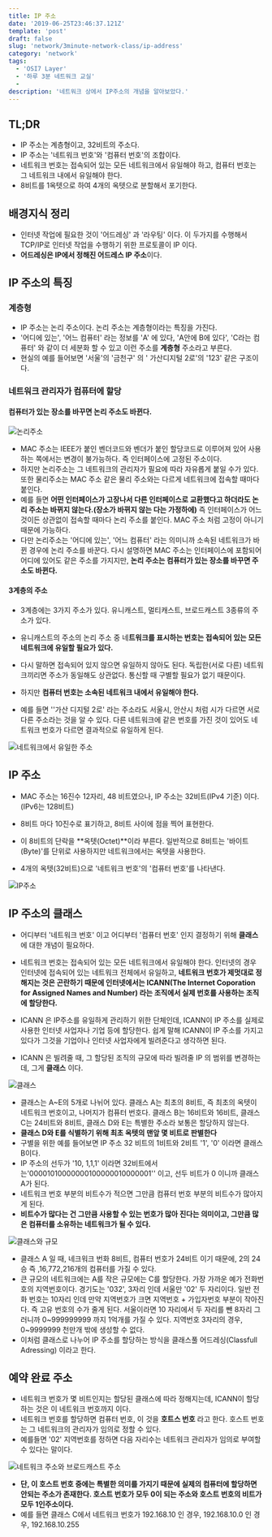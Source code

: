 ```yaml
---
title: IP 주소
date: '2019-06-25T23:46:37.121Z'
template: 'post'
draft: false
slug: 'network/3minute-network-class/ip-address'
category: 'network'
tags:
  - 'OSI7 Layer'
  - '하루 3분 네트워크 교실'
  - 
description: '네트워크 상에서 IP주소의 개념을 알아보았다.'
---
```


## TL;DR

- IP 주소는 계층형이고, 32비트의 주소다.
- IP 주소는 '네트워크 번호'와 '컴퓨터 번호'의 조합이다.
- 네트워크 번호는 접속되어 있는 모든 네트워크에서 유일해야 하고, 컴퓨터 번호는 그 네트워크 내에서 유일해야 한다.
- 8비트를 1옥텟으로 하여 4개의 옥텟으로 분할해서 포기한다.

## 배경지식 정리

- 인터넷 작업에 필요한 것이 '어드레싱' 과 '라우팅' 이다. 이 두가지를 수행해서 TCP/IP로 인터넷 작업을 수행하기 위한 프로토콜이 IP 이다.
- **어드레싱은 IP에서 정해진 어드레스 IP 주소**이다.

## IP 주소의 특징

### 계층형

- IP 주소는 논리 주소이다. 논리 주소는 계층형이라는 특징을 가진다. 
- '어디에 있는', '어느 컴퓨터' 라는 정보를 'A' 에 있다, 'A안에 B에 있다', 'C라는 컴퓨터' 와 같이 더 세분화 할 수 있고 이런 주소를 **계층형** 주소라고 부른다.
- 현실의 예를 들어보면 '서울'의 '금천구' 의 ' 가산디지털 2로'의 '123' 같은 구조이다. 

### 네트워크 관리자가 컴퓨터에 할당

#### 컴퓨터가 있는 장소를 바꾸면 논리 주소도 바뀐다.

![논리주소](assets/image-20190625193733640.png)

- MAC 주소는 IEEE가 붙인 벤더코드와 벤더가 붙인 할당코드로 이루어져 있어 사용하는 쪽에서는 변경이 불가능하다. 즉 인터페이스에 고정된 주소이다.
- 하지만 논리주소는 그 네트워크의 관리자가 필요에 따라 자유롭게 붙일 수가 있다. 또한 물리주소는 MAC 주소 같은 물리 주소와는 다르게 네트워크에 접속할 때마다 붙인다.
- 예를 들면 **어떤 인터페이스가 고장나서 다른 인터페이스로 교환했다고 하더라도 논리 주소는 바뀌지 않는다.(장소가 바뀌지 않는 다는 가정하에)** 즉 인터페이스가 어느 것이든 상관없이 접속할 때마다 논리 주소를 붙인다.  MAC 주소 처럼 고정이 아니기 때문에 가능하다.
- 다만 논리주소는 '어디에 있는', '어느 컴퓨터' 라는 의미니까 소속된 네트워크가 바뀐 경우에 논리 주소를 바꾼다. 다시 설명하면 MAC 주소는 인터페이스에 포함되어 어디에 있어도 같은 주소를 가지지만, **논리 주소는 컴퓨터가 있는 장소를 바꾸면 주소도 바뀐다.**

#### 3계층의 주소 

- 3계층에는 3가지 주소가 있다. 유니캐스트, 멀티캐스트, 브로드캐스트 3종류의 주소가 있다.
- 유니캐스트의 주소의 논리 주소 중 네**트워크를 표시하는 번호는 접속되어 있는 모든 네트워크에 유일할 필요가 있다.**

- 다시 말하면 접속되어 있지 않으면 유일하지 않아도 된다. 독립한(서로 다른) 네트워크끼리면 주소가 동일해도 상관없다. 통신할 때 구별할 필요가 없기 때문이다. 
- 하지만 **컴퓨터 번호는 소속된 네트워크 내에서 유일해야 한다.** 
- 예를 들면 ''가산 디지털 2로' 라는 주소라도 서울시, 안산시 처럼 시가 다르면 서로 다른 주소라는 것을 알 수 있다. 다른 네트워크에 같은 번호를 가진 것이 있어도 네트워크 번호가 다르면 결과적으로 유일하게 된다.

![네트워크에서 유일한 주소](assets/image-20190625194121600.png)

## IP 주소

- MAC 주소는 16진수 12자리, 48 비트였으나, IP 주소는 32비트(IPv4 기준) 이다. (IPv6는 128비트)
- 8비트 마다 10진수로 표기하고, 8비트 사이에 점을 찍어 표현한다.
- 이 8비트의 단락을 **옥텟(Octet)**이라 부른다. 일반적으로 8비트는 '바이트(Byte)'를 단위로 사용하지만 네트워크에서는 옥텟을 사용한다.

- 4개의 옥텟(32비트)으로 '네트워크 번호'의 '컴퓨터 번호'를 나타낸다. 

![IP주소](assets/image-20190625194620414.png)

## IP 주소의 클래스

- 어디부터 '네트워크 번호' 이고  어디부터 '컴퓨터 번호' 인지 결정하기 위해 **클래스**에 대한 개념이 필요하다.
- 네트워크 번호는 접속되어 있는 모든 네트워크에서 유일해야 한다. 인터넷의 경우 인터넷에 접속되어 있는 네트워크 전체에서 유일하고, **네트워크 번호가 제멋대로 정해지는 것은 곤란하기 때문에 인터넷에서는 ICANN(The Internet Coporation for Assigned Names and Number) 라는 조직에서 실제 번호를 사용하는 조직에 할당한다.** 

- ICANN 은 IP주소를 유일하게 관리하기 위한 단체인데, ICANN이 IP 주소를 실제로 사용한 인터넷 사업자나 기업 등에 할당한다. 쉽게 말해 ICANN이 IP 주소를 가지고 있다가 그것을 기업이나 인터넷 사업자에게 빌려준다고 생각하면 된다.
- ICANN 은 빌려줄 때, 그 할당된 조직의 규모에 따라 빌려줄 IP 의 범위를 변경하는데, 그게 **클래스** 이다.

![클래스](assets/image-20190625195808831.png)

- 클래스는 A~E의 5개로 나뉘어 있다. 클래스 A는 최초의 8비트, 즉 최초의 옥텟이 네트워크 번호이고, 나머지가 컴퓨터 번호다. 클래스 B는 16비트와 16비트, 클래스 C는 24비트와 8비트, 클래스 D와 E는 특별한 주소라 보통은 할당하지 않는다. 
- **클래스 D와 E를 식별하기 위해 최초 옥텟의 맨앞 몇 비트로 판별한다** 
- 구별을 위한 예를 들어보면 IP 주소 32 비트의 1비트와 2비트 '1', '0' 이라면 클래스 B이다.
- IP 주소의 선두가 '10, 1,1,1' 이라면 32비트에서는'00001010000000100000010000001'' 이고, 선두 비트가 0 이니까 클래스 A가 된다. 
- 네트워크 번호 부분의 비트수가 적으면 그만큼 컴퓨터 번호 부분의 비트수가 많아지게 된다.
- **비트수가 많다는 건 그만큼 사용할 수 있는 번호가 많아 진다는 의미이고, 그만큼 많은 컴퓨터를 소유하는 네트워크가 될 수 있다.**

![클래스와 규모](assets/image-20190625200700225.png)

- 클래스 A 일 때, 네크워크 번화 8비트, 컴퓨터 번호가 24비트 이기 때문에, 2의 24승 즉 ,16,772,216개의 컴퓨터를 가질 수 있다.
- 큰 규모의 네트워크에는 A를 작은 규모에는 C를 할당한다. 가장 가까운 예가 전화번호의 지역번호이다. 경기도는 '032', 3자리 인데 서울만 '02' 두 자리이다. 일반 전화 번호는 10자리 인데 만약 지역번호가 크면 지역번호 + 가입자번호 부분이 작아진다. 즉 고유 번호의 수가 줄게 된다. 서울이라면 10 자리에서 두 자리를 뺀 8자리 그러니까 0~999999999 까지 1억개를 가질 수 있다. 지역번호 3자리의 경우, 0~9999999 천만개 밖에 생성할 수 없다.
- 이처럼 클래스로 나누어 IP 주소를 할당하는 방식을  클래스풀 어드레싱(Classfull Adressing) 이라고 한다. 

## 예약 완료 주소 

- 네트워크 번호가 몇 비트인지는 할당된 클래스에 따라 정해지는데, ICANN이 할당하는 것은 이 네트워크 번호까지 이다. 
- 네트워크 번호를 할당하면 컴퓨터 번호, 이 것을 **호트스 번호** 라고 한다. 호스트 번호는 그 네트워크의 관리자가 임의로 정할 수 있다.
- 예를들면 '02' 지역번호를 정하면 다음 자리수는 네트워크 관리자가 임의로 부여할 수 있다는 말이다.

![네트워크 주소와 브로드캐스트 주소](assets/image-20190625201559347.png) 

- **단, 이 호스트 번호 중에는 특별한 의미를 가지기 때문에 실제의 컴퓨터에 할당하면 안되는 주소가 존재한다. 호스트 번호가 모두 0이 되는 주소와 호스트 번호의 비트가 모두 1인주소이다.**
- 예를 들면 클래스 C에서 네트워크 번호가 192.168.10 인 경우, 192.168.10.0 인 경우, 192.168.10.255